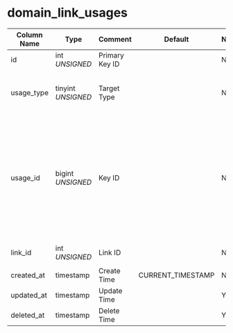 # domain_link_usages

| Column Name | Type | Comment | Default | Null | Remark |
| --- | --- | --- | --- | --- | --- |
| id | int *UNSIGNED* | Primary Key ID | | NO | Auto-increment |
| usage_type | tinyint *UNSIGNED* | Target Type |  | NO | 1.User / 2.Group / 3.Hashtag / 4.Post / 5.Comment |
| usage_id | bigint *UNSIGNED* | Key ID |  | NO | 1.Related field `users->id`<br>2.Related field `groups->id`<br>3.Related field `hashtags->id`<br>4.Related field `posts->id`<br>5.Related field `comments->id` |
| link_id | int *UNSIGNED* | Link ID |  | NO | Related field `domain_links->id` |
| created_at | timestamp | Create Time | CURRENT_TIMESTAMP | NO |  |
| updated_at | timestamp | Update Time |  | YES |  |
| deleted_at | timestamp | Delete Time |  | YES |  |
